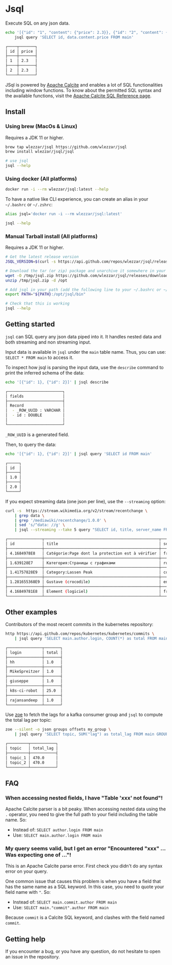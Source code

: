 # Jsql

Execute SQL on any json data.

```bash
echo '[{"id": "1", "content": {"price": 2.3}}, {"id": "2", "content": {"price": 2.3}}]' | \
    jsql query 'SELECT id, data.content.price FROM main' 

┌────┬───────┐
│ id │ price │
├────┼───────┤
│ 1  │ 2.3   │
├────┼───────┤
│ 2  │ 2.3   │
└────┴───────┘
```

JSql is powered by [Apache Calcite](https://calcite.apache.org) and enables a lot of SQL functionalities including window functions. To know about the permitted SQL syntax and the available functions, visit the [Apache Calcite SQL Reference page](https://calcite.apache.org/docs/reference.html). 

## Install

### Using brew (MacOs & Linux)

Requires a JDK 11 or higher.

```bash
brew tap wlezzar/jsql https://github.com/wlezzar/jsql
brew install wlezzar/jsql/jsql

# use jsql
jsql --help
```

### Using docker (All platforms)

```bash
docker run -i --rm wlezzar/jsql:latest --help
```

To have a native like CLI experience, you can create an alias in your `~/.bashrc` or `~/.zshrc`:

```bash
alias jsql='docker run -i --rm wlezzar/jsql:latest'

jsql --help
```

### Manual Tarball install (All platforms)

Requires a JDK 11 or higher.

```bash
# Get the latest release version
JSQL_VERSION=$(curl -s https://api.github.com/repos/wlezzar/jsql/releases/latest | jq -r .tag_name)

# Download the tar (or zip) package and unarchive it somewhere in your host (ex. /opt)
wget -O /tmp/jsql.zip https://github.com/wlezzar/jsql/releases/download/${JSQL_VERSION}/jsql.zip
unzip /tmp/jsql.zip -d /opt

# Add jsql in your path (add the following line to your ~/.bashrc or ~/.zshrc to make it permanent)
export PATH="${PATH}:/opt/jsql/bin"

# Check that this is working
jsql --help
```

## Getting started

`jsql` can SQL query any json data piped into it. It handles nested data and both streaming and non streaming input.

Input data is available in `jsql` under the `main` table name. Thus, you can use: `SELECT * FROM main` to access it.

To inspect how jsql is parsing the input data, use the `describe` command to print the inferred schema of the data:

```bash
echo '[{"id": 1}, {"id": 2}]' | jsql describe

┌────────────────────────┐
│ fields                 │
├────────────────────────┤
│ Record                 │
│  - _ROW_UUID : VARCHAR │
│  - id : DOUBLE         │
│                        │
└────────────────────────┘
```

`_ROW_UUID` is a generated field.

Then, to query the data:

```bash
echo '[{"id": 1}, {"id": 2}]' | jsql query 'SELECT id FROM main'

┌─────┐
│ id  │
├─────┤
│ 1.0 │
├─────┤
│ 2.0 │
└─────┘
```

If you expect streaming data (one json per line), use the `--streaming` option:

```bash
curl -s  https://stream.wikimedia.org/v2/stream/recentchange \
    | grep data \
    | grep '/mediawiki/recentchange/1.0.0' \
    | sed 's/^data: //g' \
    | jsql --streaming --take 5 query "SELECT id, title, server_name FROM main WHERE server_name = 'www.wikidata.org'"

┌───────────────┬──────────────────────────────────────────────────┬───────────────────────┐
│ id            │ title                                            │ server_name           │
├───────────────┼──────────────────────────────────────────────────┼───────────────────────┤
│ 4.1684978E8   │ Catégorie:Page dont la protection est à vérifier │ fr.wikipedia.org      │
├───────────────┼──────────────────────────────────────────────────┼───────────────────────┤
│ 1.639128E7    │ Категория:Страницы с графиками                   │ ru.wikinews.org       │
├───────────────┼──────────────────────────────────────────────────┼───────────────────────┤
│ 1.41757828E9  │ Category:Lassen Peak                             │ commons.wikimedia.org │
├───────────────┼──────────────────────────────────────────────────┼───────────────────────┤
│ 1.281655368E9 │ Gustave (crocodile)                              │ en.wikipedia.org      │
├───────────────┼──────────────────────────────────────────────────┼───────────────────────┤
│ 4.16849781E8  │ Element (logiciel)                               │ fr.wikipedia.org      │
└───────────────┴──────────────────────────────────────────────────┴───────────────────────┘
```

## Other examples

Contributors of the most recent commits in the kubernetes repository:

```bash
http https://api.github.com/repos/kubernetes/kubernetes/commits \
    | jsql query 'SELECT main.author.login, COUNT(*) as total FROM main GROUP BY main.author.login'

┌───────────────┬───────┐
│ login         │ total │
├───────────────┼───────┤
│ hh            │ 1.0   │
├───────────────┼───────┤
│ MikeSpreitzer │ 1.0   │
├───────────────┼───────┤
│ giuseppe      │ 1.0   │
├───────────────┼───────┤
│ k8s-ci-robot  │ 25.0  │
├───────────────┼───────┤
│ rajansandeep  │ 1.0   │
└───────────────┴───────┘
```

Use [zoe](https://github.com/adevinta/zoe) to fetch the lags for a kafka consumer group and `jsql` to compute the total lag per topic:

```bash
zoe --silent -o json groups offsets my_group \
    | jsql query 'SELECT topic, SUM("lag") as total_lag FROM main GROUP BY topic'

┌─────────┬───────────┐
│ topic   │ total_lag │
├─────────┼───────────┤
│ topic_1 │ 470.0     │
│ topic_2 │ 470.0     │
└─────────┴───────────┘
```

## FAQ

### When accessing nested fields, I have "Table 'xxx' not found"!

Apache Calcite parser is a bit peaky. When accessing nested data using the `.` operator, you need to give the full path to your field including the table name. So:
- Instead of: `SELECT author.login FROM main`
- Use: `SELECT main.author.login FROM main`

### My query seems valid, but I get an error "Encountered "xxx" ... Was expecting one of ..."!

This is an Apache Calcite parse error. First check you didn't do any syntax error on your query.

One common issue that causes this problem is when you have a field that has the same name as a SQL keyword. In this case, you need to quote your field name with `"`. So:

- Instead of: `SELECT main.commit.author FROM main`
- Use: `SELECT main."commit".author FROM main`

Because `commit` is a Calcite SQL keyword, and clashes with the field named `commit`.

## Getting help

If you encounter a bug, or you have any question, do not hesitate to open an issue in the repository.
